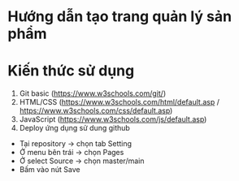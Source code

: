 # Hướng dẫn tạo trang quản lý sản phẩm
# Kiến thức sử dụng
1. Git basic (https://www.w3schools.com/git/)
2. HTML/CSS (https://www.w3schools.com/html/default.asp / https://www.w3schools.com/css/default.asp)
3. JavaScript (https://www.w3schools.com/js/default.asp)
4. Deploy ứng dụng sử dung github
+ Tại repository -> chọn tab Setting
+ Ở menu bên trái -> chọn Pages
+ Ở select Source -> chọn master/main
+ Bấm vào nút Save